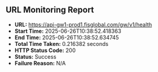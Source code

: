 ## URL Monitoring Report

- **URL:** https://api-gw1-prod1.fisglobal.com/gw/v1/health
- **Start Time:** 2025-06-26T10:38:52.418363
- **End Time:** 2025-06-26T10:38:52.634745
- **Total Time Taken:** 0.216382 seconds
- **HTTP Status Code:** 200
- **Status:** Success
- **Failure Reason:** N/A
